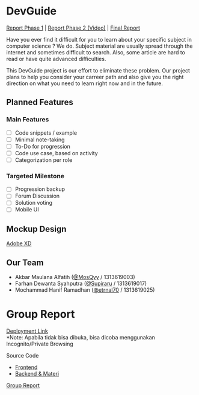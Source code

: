 # DevGuide
[Report Phase 1](https://github.com/DevGuide-Web/DevGuide/blob/main/Report%20Phase%201.md)  |  [Report Phase 2 (Video)](https://drive.google.com/file/d/1fbTccUKC1qNMurfW0se3pkcrhMlsuQ4V/view?usp=sharing)  |  [Final Report](https://github.com/DevGuide-Web/DevGuide/blob/main/FinalReport.pdf)

Have you ever find it difficult for you to learn about your specific subject in computer science ? We do. Subject material are usually spread through the internet and sometimes difficult to search. Also, some article are hard to read or have quite advanced difficulties. 

This DevGuide project is our effort to eliminate these problem. Our project plans to help you consider your carreer path and also give you the right direction on what you need to learn right now and in the future. 

## Planned Features
### Main Features
- [ ] Code snippets / example
- [ ] Minimal note-taking
- [ ] To-Do for progression
- [ ] Code use case, based on activity
- [ ] Categorization per role

### Targeted Milestone
- [ ] Progression backup
- [ ] Forum Discussion
- [ ] Solution voting
- [ ] Mobile UI

## Mockup Design
[Adobe XD](https://xd.adobe.com/view/1c2a7763-e778-4279-bb00-5bc548ea7973-4979/)

## Our Team
- Akbar Maulana Alfatih ([@MosQyy](https://www.github.com/MosQyy) / 1313619003)
- Farhan Dewanta Syahputra ([@Supiraru](https://www.github.com/Supiraru) / 1313619017)
- Mochammad Hanif Ramadhan ([@etrnal70](https://www.github.com/etrnal70) / 1313619025)

# Group Report
[Deployment Link](https://devguide.site/)  
*Note: Apabila tidak bisa dibuka, bisa dicoba menggunakan Incognito/Private Browsing

Source Code
 - [Frontend](https://github.com/DevGuide-Web/DevGuide/tree/frontend)
 - [Backend & Materi](https://github.com/DevGuide-Web/DevGuide/tree/backend)

[Group Report](https://github.com/DevGuide-Web/DevGuide/blob/main/GroupReport.pdf)
